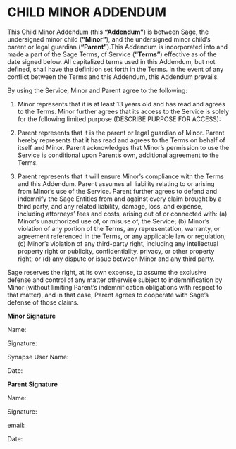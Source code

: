 **<h1>CHILD MINOR ADDENDUM</h1>**

<p>This Child Minor Addendum (this <strong>“Addendum”</strong>) is between Sage, the undersigned minor child (<strong>“Minor”</strong>), and the undersigned minor child’s parent or legal guardian (<strong>“Parent”</strong>).This Addendum is incorporated into and made a part of the Sage Terms, of Service (<strong>“Terms”</strong>) effective as of the date signed below. All capitalized terms used in this Addendum, but not defined, shall have the definition set forth in the Terms. In the event of any conflict between the Terms and this Addendum, this Addendum prevails.</p> 

<p>By using the Service, Minor and Parent agree to the following:</p>

<ol>
  <li><p>Minor represents that it is at least 13 years old and has read and agrees to the Terms. Minor further agrees that its access to the Service is solely for the following limited purpose (DESCRIBE PURPOSE FOR ACCESS):</p></li>

<li><p>Parent represents that it is the parent or legal guardian of Minor. Parent hereby represents that it has read and agrees to the Terms on behalf of itself and Minor. Parent acknowledges that Minor’s permission to use the Service is conditional upon Parent’s own, additional agreement to the Terms.</p></li>

<li><p>Parent represents that it will ensure Minor’s compliance with the Terms and this Addendum. Parent assumes all liability relating to or arising from Minor’s use of the Service. Parent further agrees to defend and indemnify the Sage Entities from and against every claim brought by a third party, and any related liability, damage, loss, and expense, including attorneys’ fees and costs, arising out of or connected with: (a) Minor’s unauthorized use of, or misuse of, the Service; (b) Minor’s violation of any portion of the Terms, any representation, warranty, or agreement referenced in the Terms, or any applicable law or regulation; (c) Minor’s violation of any third-party right, including any intellectual property right or publicity, confidentiality, privacy, or other property right; or (d) any dispute or issue between Minor and any third party.</p></li>
</li>
</ol>

<p>Sage reserves the right, at its own expense, to assume the exclusive defense and control of any matter otherwise subject to indemnification by Minor (without limiting Parent’s indemnification obligations with respect to that matter), and in that case, Parent agrees to cooperate with Sage’s defense of those claims.</p>

<p><strong>Minor Signature</strong></p>
<p>Name:</p>                                                                                                                        
<p>Signature:</p>
<p>Synapse User Name:</p>
<p>Date:</p>

<p><strong>Parent Signature</strong></p>
<p>Name:</p>
<p>Signature:</p>
<p>email:</p>
<p>Date:</p>







